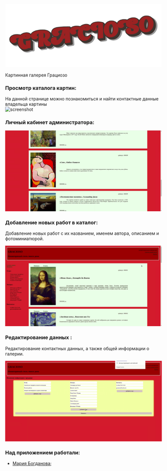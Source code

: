 ![screenshot](readme-assets/graciosoTheme.png)


Картинная галерея Грациозо <br/>

### Просмотр каталога картин:
На данной странице можно познакомиться и найти контактные данные владельца картины <br/>
![screenshot](readme-assets/mainGuest.gif)

### Личный кабинет администратора:

![screenshot](readme-assets/AdmitSignIn.gif)

### Добавление новых работ в каталог:
Добавление новых работ с их названием, именем автора, описанием и фотоминиатюрой. <br/>

![screenshot](readme-assets/addPic.gif) 

### Редактирование данных :
Редактирование контактных данных, а также общей информации о галерии. <br/>

![screenshot](readme-assets/editAdminDashboard.gif) 

### Над приложением работали:

* [Мария Богданова](https://github.com/Mariya-Bogdanova);
